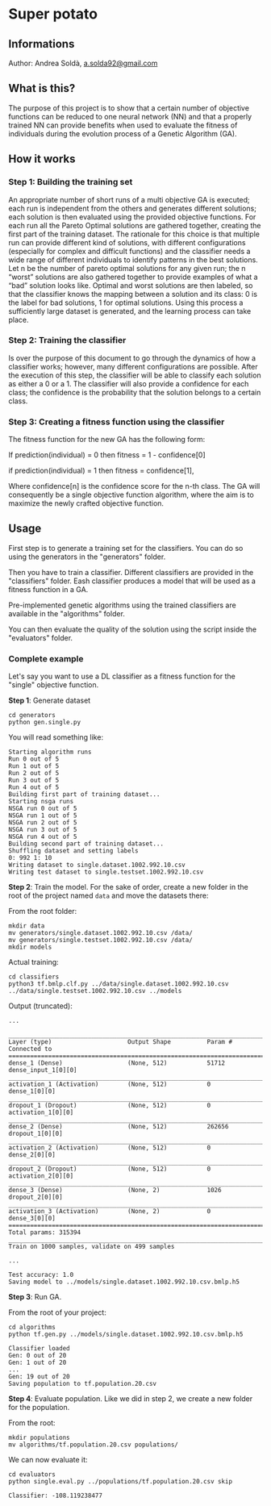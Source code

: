 # Super potato

## Informations
Author: Andrea Soldà, a.solda92@gmail.com

## What is this?
The purpose of this project is to show that a certain number of objective functions can be reduced to one neural network (NN) and that a properly trained NN can provide benefits when used to evaluate the fitness of individuals during the evolution process of a Genetic Algorithm (GA).

## How it works
### Step 1: Building the training set
An appropriate number of short runs of a multi objective GA is executed; each run is independent from the others and generates different solutions; each solution is then evaluated using the provided objective functions.
For each run all the Pareto Optimal solutions are gathered together, creating the first part of the training dataset. The rationale for this choice is that multiple run can provide different kind of solutions, with different configurations (especially for complex and difficult functions) and the classifier needs a wide range of different individuals to identify patterns in the best solutions.
Let n be the number of pareto optimal solutions for any given run; the n “worst” solutions are also gathered together to provide examples of what a “bad” solution looks like.
Optimal and worst solutions are then labeled, so that the classifier knows the mapping between a solution and its class: 0 is the label for bad solutions, 1 for optimal solutions.
Using this process a sufficiently large dataset is generated, and the learning process can take place.

### Step 2: Training the classifier
Is over the purpose of this document to go through the dynamics of how a classifier works; however, many different configurations are possible.
After the execution of this step, the classifier will be able to classify each solution as either a 0 or a 1. The classifier will also provide a confidence for each class; the confidence is the probability that the solution belongs to a certain class.

### Step 3: Creating a fitness function using the classifier
The fitness function for the new GA has the following form:

If prediction(individual) = 0 then fitness = 1 - confidence[0]

if prediction(individual) = 1 then fitness = confidence[1],

Where confidence[n] is the confidence score for the n-th class.
The GA will consequently be a single objective function algorithm, where the aim is to maximize the newly crafted objective function.

## Usage
First step is to generate a training set for the classifiers. You can do so using the generators in the "generators" folder.

Then you have to train a classifier. Different classifiers are provided in the "classifiers" folder. Eash classifier produces a model that will be used as a fitness function in a GA.

Pre-implemented genetic algorithms using the trained classifiers are available in the "algorithms" folder.

You can then evaluate the quality of the solution using the script inside the "evaluators" folder.

### Complete example

Let's say you want to use a DL classifier as a fitness function for the "single" objective function.

**Step 1**: Generate dataset
```
cd generators
python gen.single.py
```

You will read something like:
```
Starting algorithm runs
Run 0 out of 5
Run 1 out of 5
Run 2 out of 5
Run 3 out of 5
Run 4 out of 5
Building first part of training dataset...
Starting nsga runs
NSGA run 0 out of 5
NSGA run 1 out of 5
NSGA run 2 out of 5
NSGA run 3 out of 5
NSGA run 4 out of 5
Building second part of training dataset...
Shuffling dataset and setting labels
0: 992 1: 10
Writing dataset to single.dataset.1002.992.10.csv
Writing test dataset to single.testset.1002.992.10.csv
```

**Step 2**: Train the model. For the sake of order, create a new folder in the root of the project named `data` and move the datasets there:

From the root folder:
```
mkdir data
mv generators/single.dataset.1002.992.10.csv /data/
mv generators/single.testset.1002.992.10.csv /data/
mkdir models
```

Actual training:
```
cd classifiers
python3 tf.bmlp.clf.py ../data/single.dataset.1002.992.10.csv ../data/single.testset.1002.992.10.csv ../models
```

Output (truncated):
```
...

____________________________________________________________________________________________________
Layer (type)                     Output Shape          Param #     Connected to
====================================================================================================
dense_1 (Dense)                  (None, 512)           51712       dense_input_1[0][0]
____________________________________________________________________________________________________
activation_1 (Activation)        (None, 512)           0           dense_1[0][0]
____________________________________________________________________________________________________
dropout_1 (Dropout)              (None, 512)           0           activation_1[0][0]
____________________________________________________________________________________________________
dense_2 (Dense)                  (None, 512)           262656      dropout_1[0][0]
____________________________________________________________________________________________________
activation_2 (Activation)        (None, 512)           0           dense_2[0][0]
____________________________________________________________________________________________________
dropout_2 (Dropout)              (None, 512)           0           activation_2[0][0]
____________________________________________________________________________________________________
dense_3 (Dense)                  (None, 2)             1026        dropout_2[0][0]
____________________________________________________________________________________________________
activation_3 (Activation)        (None, 2)             0           dense_3[0][0]
====================================================================================================
Total params: 315394
____________________________________________________________________________________________________
Train on 1000 samples, validate on 499 samples

...

Test accuracy: 1.0
Saving model to ../models/single.dataset.1002.992.10.csv.bmlp.h5
```

**Step 3**: Run GA.

From the root of your project:
```
cd algorithms
python tf.gen.py ../models/single.dataset.1002.992.10.csv.bmlp.h5
```

```
Classifier loaded
Gen: 0 out of 20
Gen: 1 out of 20
...
Gen: 19 out of 20
Saving population to tf.population.20.csv
```

**Step 4**: Evaluate population. Like we did in step 2, we create a new folder for the population.

From the root:
```
mkdir populations
mv algorithms/tf.population.20.csv populations/
```

We can now evaluate it:
```
cd evaluators
python single.eval.py ../populations/tf.population.20.csv skip
```

```
Classifier: -108.119238477
```